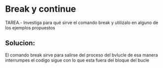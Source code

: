 # Break y continue

TAREA.- Investiga para qué sirve el comando break y utilízalo en alguno de los ejemplos propuestos

## Solucion:

El comando break sirve para salirse del proceso del bvlucle de esa manera interrumpes el codigo sigue con lo que esta fuera del bloque del bucle